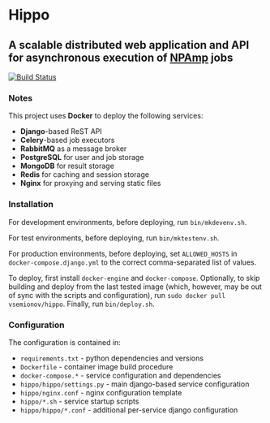 Hippo
=====
A scalable distributed web application and API for asynchronous execution of [NPAmp](https://github.com/vsemionov/npamp) jobs
-----------------------------------------------------------------------------------------------------------------------------

[![Build Status](https://travis-ci.org/vsemionov/hippo.svg?branch=master)](https://travis-ci.org/vsemionov/hippo)


### Notes

This project uses **Docker** to deploy the following services:
* **Django**-based ReST API
* **Celery**-based job executors
* **RabbitMQ** as a message broker
* **PostgreSQL** for user and job storage
* **MongoDB** for result storage
* **Redis** for caching and session storage
* **Nginx** for proxying and serving static files


### Installation

For development environments, before deploying, run `bin/mkdevenv.sh`.

For test environments, before deploying, run `bin/mktestenv.sh`.

For production environments, before deploying, set `ALLOWED_HOSTS` in `docker-compose.django.yml` to the correct comma-separated list of values.

To deploy, first install `docker-engine` and `docker-compose`. Optionally, to skip building and deploy from the last tested image (which, however, may be out of sync with the scripts and configuration), run `sudo docker pull vsemionov/hippo`. Finally, run `bin/deploy.sh`.


### Configuration

The configuration is contained in:
* `requirements.txt` - python dependencies and versions
* `Dockerfile` - container image build procedure
* `docker-compose.*` - service configuration and dependencies
* `hippo/hippo/settings.py` - main django-based service configuration
* `hippo/nginx.conf` - nginx configuration template
* `hippo/*.sh` - service startup scripts
* `hippo/hippo/*.conf` - additional per-service django configuration

